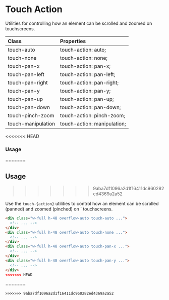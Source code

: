 # Touch Action

Utilities for controlling how an element can be scrolled and zoomed on touchscreens.

| Class             | Properties                  |
| :---------------- | :-------------------------- |
| touch-auto        | touch-action: auto;         |
| touch-none        | touch-action: none;         |
| touch-pan-x       | touch-action: pan-x;        |
| touch-pan-left    | touch-action: pan-left;     |
| touch-pan-right   | touch-action: pan-right;    |
| touch-pan-y       | touch-action: pan-y;        |
| touch-pan-up      | touch-action: pan-up;       |
| touch-pan-down    | touch-action: pan-down;     |
| touch-pinch-zoom  | touch-action: pinch-zoom;   |
| touch-manipulation| touch-action: manipulation; |

<<<<<<< HEAD
### Usage
=======
## Usage
>>>>>>> 9aba7df1096a2d1f16411dc960282ed4369a2a52

Use the `touch-{action}` utilities to control how an element can be scrolled (panned) and zoomed (pinched) on `
touchscreens.

```html
<div class="w-full h-48 overflow-auto touch-auto ...">
  <!-- ... -->
</div>
<div class="w-full h-48 overflow-auto touch-none ...">
  <!-- ... -->
</div>
<div class="w-full h-48 overflow-auto touch-pan-x ...">
  <!-- ... -->
</div>
<div class="w-full h-48 overflow-auto touch-pan-y ...">
  <!-- ... -->
</div>
<<<<<<< HEAD
```
=======
```
>>>>>>> 9aba7df1096a2d1f16411dc960282ed4369a2a52

